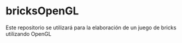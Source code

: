 # bricksOpenGL
Este repositorio se utilizará para la elaboración de un juego de bricks utilizando OpenGL
